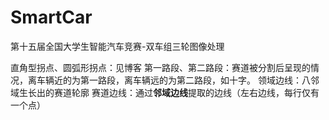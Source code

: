 # SmartCar
第十五届全国大学生智能汽车竞赛-双车组三轮图像处理

直角型拐点、圆弧形拐点：见博客
第一路段、第二路段：赛道被分割后呈现的情况，离车辆近的为第一路段，离车辆远的为第二路段，如十字。
领域边线：八邻域生长出的赛道轮廓
赛道边线：通过**邻域边线**提取的边线（左右边线，每行仅有一个点）

